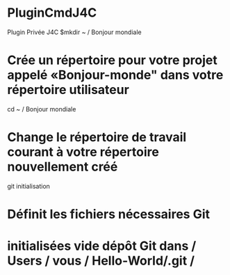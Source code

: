 PluginCmdJ4C
============

Plugin Privée  J4C
$mkdir ~ / Bonjour mondiale 
# Crée un répertoire pour votre projet appelé «Bonjour-monde" dans votre répertoire utilisateur

cd ~ / Bonjour mondiale 
# Change le répertoire de travail courant à votre répertoire nouvellement créé

git initialisation 
# Définit les fichiers nécessaires Git 
# initialisées vide dépôt Git dans / Users / vous / Hello-World/.git /

